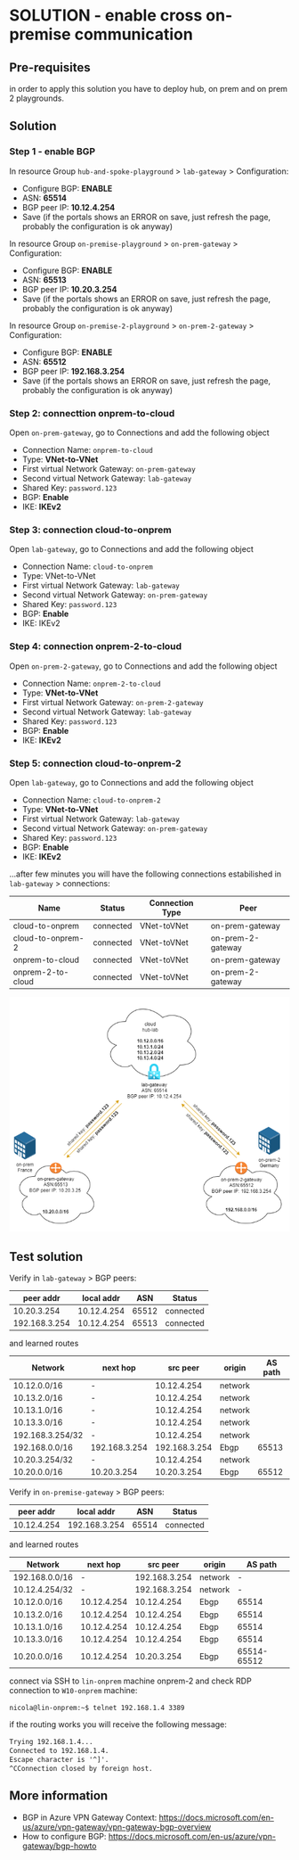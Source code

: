 # SOLUTION - enable cross on-premise communication

## Pre-requisites

in order to apply this solution you have to deploy hub, on prem and on prem 2 playgrounds.

## Solution

### Step 1 - enable BGP
In resource Group `hub-and-spoke-playground` > `lab-gateway` > Configuration:
* Configure BGP: **ENABLE**
* ASN: **65514**
* BGP peer IP: **10.12.4.254**
* Save (if the portals shows an ERROR on save, just refresh the page, probably the configuration is ok anyway)

In resource Group `on-premise-playground` > `on-prem-gateway` > Configuration:
* Configure BGP: **ENABLE**
* ASN: **65513**
* BGP peer IP: **10.20.3.254**
* Save (if the portals shows an ERROR on save, just refresh the page, probably the configuration is ok anyway)

In resource Group `on-premise-2-playground` > `on-prem-2-gateway` > Configuration:
* Configure BGP: **ENABLE**
* ASN: **65512**
* BGP peer IP: **192.168.3.254**
* Save (if the portals shows an ERROR on save, just refresh the page, probably the configuration is ok anyway)

### Step 2: connecttion onprem-to-cloud
Open `on-prem-gateway`, go to Connections and add the following object
* Connection Name: `onprem-to-cloud`
* Type: **VNet-to-VNet**
* First virtual Network Gateway:  `on-prem-gateway`
* Second virtual Network Gateway: `lab-gateway`
* Shared Key: `password.123`
* BGP: **Enable**
* IKE: **IKEv2**

### Step 3: connection cloud-to-onprem
Open `lab-gateway`, go to Connections and add the following object
* Connection Name: `cloud-to-onprem`
* Type: VNet-to-VNet
* First virtual Network Gateway:  `lab-gateway`
* Second virtual Network Gateway: `on-prem-gateway`
* Shared Key: `password.123`
* BGP: **Enable**
* IKE: IKEv2

### Step 4: connection onprem-2-to-cloud
Open `on-prem-2-gateway`, go to Connections and add the following object
* Connection Name: `onprem-2-to-cloud`
* Type: **VNet-to-VNet**
* First virtual Network Gateway:  `on-prem-2-gateway`
* Second virtual Network Gateway: `lab-gateway`
* Shared Key: `password.123`
* BGP: **Enable**
* IKE: **IKEv2**

### Step 5: connection cloud-to-onprem-2
Open `lab-gateway`, go to Connections and add the following object
* Connection Name: `cloud-to-onprem-2`
* Type: **VNet-to-VNet**
* First virtual Network Gateway:  `lab-gateway`
* Second virtual Network Gateway: `on-prem-gateway`
* Shared Key: `password.123`
* BGP: **Enable**
* IKE: **IKEv2**


...after few minutes you will have the following connections estabilished in `lab-gateway` > connections:

| Name | Status | Connection Type | Peer |
|---|---|---|---|
|cloud-to-onprem | connected  |VNet-toVNet| on-prem-gateway |
|cloud-to-onprem-2 | connected  |VNet-toVNet| on-prem-2-gateway |
|onprem-to-cloud | connected |VNet-toVNet| on-prem-gateway |
|onprem-2-to-cloud | connected |VNet-toVNet| on-prem-2-gateway |

![solution diagram](../images/cross-on-premise-routing.png)


## Test solution
Verify in `lab-gateway` > BGP peers:

| peer addr | local addr | ASN | Status | 
|---|---|---|---|
| 10.20.3.254 | 10.12.4.254 | 65512 | connected |
| 192.168.3.254 | 10.12.4.254 | 65513 | connected |

and learned routes

| Network | next hop | src peer | origin | AS path |
|---|---|---|---|---|
| 10.12.0.0/16 | - | 10.12.4.254 | network | |
| 10.13.2.0/16 | - | 10.12.4.254 | network | |
| 10.13.1.0/16 | - | 10.12.4.254 | network | |
| 10.13.3.0/16 | - | 10.12.4.254 | network | |
| 192.168.3.254/32 | - | 10.12.4.254 | network | |
| 192.168.0.0/16 | 192.168.3.254 | 192.168.3.254 | Ebgp | 65513 |
| 10.20.3.254/32 | - | 10.12.4.254 | network | |
| 10.20.0.0/16 | 10.20.3.254 | 10.20.3.254 | Ebgp | 65512 |

Verify in `on-premise-gateway` > BGP peers:

| peer addr | local addr | ASN | Status | 
|---|---|---|---|
| 10.12.4.254 | 192.168.3.254 | 65514 | connected |

and learned routes

| Network | next hop | src peer | origin | AS path |
|---|---|---|---|---|
| 192.168.0.0/16 | - | 192.168.3.254 | network | - |
| 10.12.4.254/32 | - | 192.168.3.254 | network | - |
| 10.12.0.0/16 | 10.12.4.254 | 10.12.4.254 | Ebgp | 65514 |
| 10.13.2.0/16 | 10.12.4.254 | 10.12.4.254 | Ebgp | 65514 |
| 10.13.1.0/16 | 10.12.4.254 | 10.12.4.254 | Ebgp | 65514 |
| 10.13.3.0/16 | 10.12.4.254 | 10.12.4.254 | Ebgp | 65514 |
| 10.20.0.0/16 | 10.12.4.254 | 10.20.3.254 | Ebgp | 65514-65512 |

connect via SSH to `lin-onprem` machine onprem-2 and check RDP connection to `W10-onprem` machine: 

```
nicola@lin-onprem:~$ telnet 192.168.1.4 3389
```

if the routing works you will receive the following message:

```
Trying 192.168.1.4...
Connected to 192.168.1.4.
Escape character is '^]'.
^CConnection closed by foreign host.
```

## More information
* BGP in Azure VPN Gateway Context: https://docs.microsoft.com/en-us/azure/vpn-gateway/vpn-gateway-bgp-overview
* How to configure BGP: https://docs.microsoft.com/en-us/azure/vpn-gateway/bgp-howto
